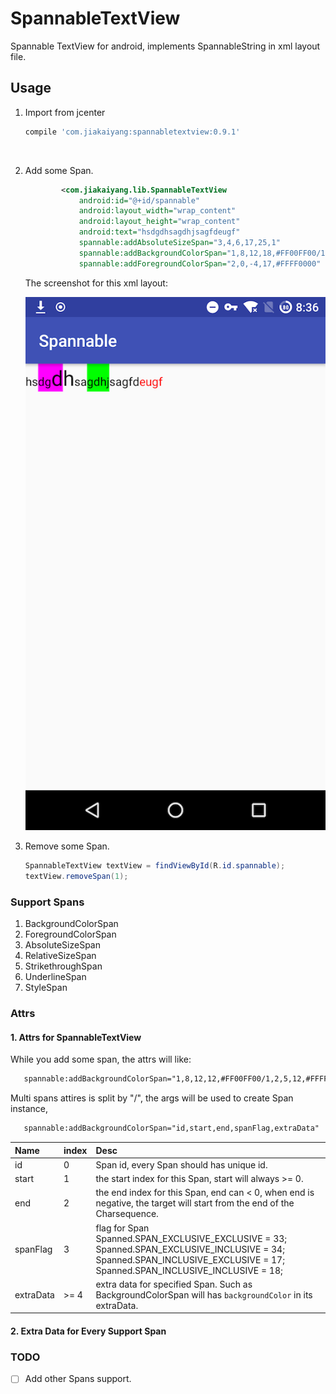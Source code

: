 # SpannableTextView
Spannable TextView for android, implements SpannableString in xml layout file.





## Usage

1. Import from jcenter

   ```groovy
   compile 'com.jiakaiyang:spannabletextview:0.9.1'
   ```

   ​

2. Add some Span.

   ```xml
           <com.jiakaiyang.lib.SpannableTextView
               android:id="@+id/spannable"
               android:layout_width="wrap_content"
               android:layout_height="wrap_content"
               android:text="hsdgdhsagdhjsagfdeugf"
               spannable:addAbsoluteSizeSpan="3,4,6,17,25,1"
               spannable:addBackgroundColorSpan="1,8,12,18,#FF00FF00/1,2,5,33,#FFFF00FF"
               spannable:addForegroundColorSpan="2,0,-4,17,#FFFF0000" />
   ```

   The screenshot for this xml layout:

   ![screenshot1](art/screenshot1.png)

3. Remove some Span.

   ```java
   SpannableTextView textView = findViewById(R.id.spannable);
   textView.removeSpan(1);
   ```




### Support Spans

1. BackgroundColorSpan
2. ForegroundColorSpan
3. AbsoluteSizeSpan
4. RelativeSizeSpan
5. StrikethroughSpan
6. UnderlineSpan
7. StyleSpan





### Attrs

#### 1. Attrs for SpannableTextView

While you add some span, the attrs will like:

```xml
   spannable:addBackgroundColorSpan="1,8,12,12,#FF00FF00/1,2,5,12,#FFFF00FF"
```



Multi spans attires is split by "/", the args will be used to create Span instance,

```xml
   spannable:addBackgroundColorSpan="id,start,end,spanFlag,extraData"
```



| Name      | index | Desc                                     |
| :-------- | ----- | :--------------------------------------- |
| id        | 0     | Span id, every Span should has unique id. |
| start     | 1     | the start index for this Span, start will always >= 0. |
| end       | 2     | the end index for this Span, end can < 0, when end is negative, the target will start from the end of the Charsequence. |
| spanFlag  | 3     | flag for Span</br> Spanned.SPAN_EXCLUSIVE_EXCLUSIVE = 33;</br>Spanned.SPAN_EXCLUSIVE_INCLUSIVE = 34;</br>Spanned.SPAN_INCLUSIVE_EXCLUSIVE = 17;</br>Spanned.SPAN_INCLUSIVE_INCLUSIVE = 18; |
| extraData | >= 4  | extra data for specified Span. Such as BackgroundColorSpan will has `backgroundColor` in its extraData. |



#### 2. Extra Data for Every Support Span



### TODO

-[ ] Add other Spans support.

